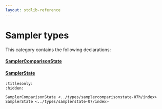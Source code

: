 ```yaml
---
layout: stdlib-reference
---
```

# Sampler types

This category contains the following declarations:

#### [SamplerComparisonState](samplercomparisonstate-07h/index.md)

#### [SamplerState](samplerstate-07/index.md)


```{toctree}
:titlesonly:
:hidden:

SamplerComparisonState <../types/samplercomparisonstate-07h/index>
SamplerState <../types/samplerstate-07/index>
```

<script>
// Fix .md links to .html when on ReadTheDocs
if (window.location.hostname.includes('readthedocs') || 
    window.location.hostname.includes('rtfd.io')) {
  document.addEventListener('DOMContentLoaded', function() {
    const links = document.querySelectorAll('a');
    links.forEach(link => {
      if (link.getAttribute('href') && link.getAttribute('href').endsWith('.md')) {
        link.href = link.href.replace(/\.md($|#|\?)/, '.html$1');
      }
    });
  });
}
</script>
